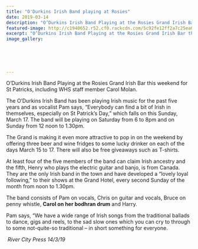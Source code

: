 ```yaml
---
title: "O'Durkins Irish Band playing at Rosies"
date: 2019-03-14
description: "O’Durkins Irish Band Playing at the Rosies Grand Irish Bar this weekend for St Patricks..."
featured-image: http://c1940652.r52.cf0.rackcdn.com/5c92fe12ff2a7c25ea0005ac/Carol-Molans-band-280.RCP-14.3.19.jpg
excerpt: "O’Durkins Irish Band Playing at the Rosies Grand Irish Bar this weekend for St Patricks."
image_gallery:
    
    
    
    
    
---
```


<p>O&rsquo;Durkins Irish Band Playing at the Rosies Grand Irish Bar this weekend for St Patricks, including WHS staff member Carol Molan.</p>
<p>The O&rsquo;Durkins Irish Band has been playing Irish music for the past five years and as vocalist Pam says, &ldquo;Everybody can find a bit of Irish in themselves, especially on St Patrick&rsquo;s Day,&rdquo; which falls on this Sunday, March 17. The band will be playing on Saturday from 6 to 8pm and on Sunday from 12 noon to 1.30pm.</p>
<p>The Grand is making it even more attractive to pop in on the weekend by offeri<span class="text_exposed_show">ng three beer and wine fridges to some lucky drinker on each of the days March 15 to 17. There will also be free giveaways such as T-shirts.<br /></span></p>
<p><span class="text_exposed_show">At least four of the five members of the band can claim Irish ancestry and the fifth, Henry who plays the electric guitar and banjo, is from Canada. They are the only Irish band in the town and have developed a &ldquo;lovely loyal following,&rdquo; to their shows at the Grand Hotel, every second Sunday of the month from noon to 1.30pm.<br /></span></p>
<p><span class="text_exposed_show">The band consists of Pam on vocals, Chris on guitar and vocals, Bruce on penny whistle, <strong>Carol on her bodhran drum</strong> and Harry.<br /></span></p>
<p><span class="text_exposed_show">Pam says, &ldquo;We have a wide range of Irish songs from the traditional ballads to dance, gigs and reels, to the sad slow ones which you can cry to through to some not-quite-so traditional &ndash; in short something for everyone.</span></p>
<p><em>&nbsp;River City Press 14/3/19</em></p>

